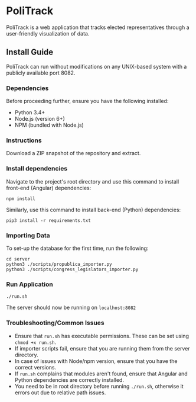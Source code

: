 # PoliTrack

PoliTrack is a web application that tracks elected representatives through a user-friendly visualization of data.

## Install Guide

PoliTrack can run without modifications on any UNIX-based system with a publicly available port 8082.

### Dependencies
Before proceeding further, ensure you have the following installed:

- Python 3.4+
- Node.js (version 6+)
- NPM (bundled with Node.js)

### Instructions

Download a ZIP snapshot of the repository and extract.

### Install dependencies
Navigate to the project's root directory and use this command to install front-end (Angular) dependencies:
```
npm install
```
Similarly, use this command to install back-end (Python) dependencies:
```
pip3 install -r requirements.txt
```

### Importing Data
To set-up the database for the first time, run the following:
```
cd server
python3 ./scripts/propublica_importer.py
python3 ./scripts/congress_legislators_importer.py
```

### Run Application
```
./run.sh
```
The server should now be running on `localhost:8082`

### Troubleshooting/Common Issues

- Ensure that `run.sh` has executable permissions. These can be set using `chmod +x run.sh`.
- If importer scripts fail, ensure that you are running them from the server directory.
- In case of issues with Node/npm version, ensure that you have the correct versions.
- If `run.sh` complains that modules aren't found, ensure that Angular and Python dependencies are correctly installed.
- You need to be in root directory before running `./run.sh`, otherwise it errors out due to relative path issues.

